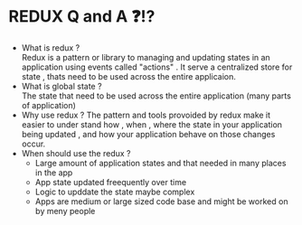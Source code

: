 # REDUX Q and A ❓⁉

- What is redux ? <br /> 
    Redux is a pattern or library to managing and updating states in an application using events called "actions" . It serve a centralized store for state , thats need to be used across the entire applicaion.
- What is global state ? <br />
    The state that need to be used across the entire application (many parts of application)
- Why use redux ? 
    The pattern and tools provoided by redux make it easier to under stand how , when , where the state in your application being updated , and how your application behave on those changes occur.
- When should use the redux ? <br />
    * Large amount of application states and that needed in many places in the app
    * App state updated freequently over time
    * Logic to upddate the state maybe complex
    * Apps are medium or large sized code base and might be worked on by meny people